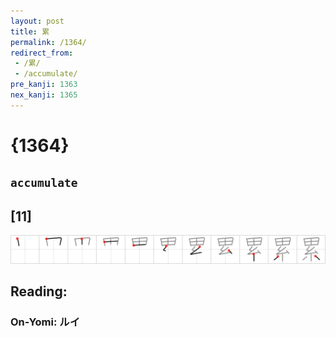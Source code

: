 ```yaml
---
layout: post
title: 累
permalink: /1364/
redirect_from:
 - /累/
 - /accumulate/
pre_kanji: 1363
nex_kanji: 1365
---
```


# {1364}

## `accumulate`

## [11]

<div class="stroke"><img src="../images/E7B4AF.png" /></div>

## Reading:

### On-Yomi: ルイ

